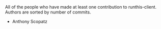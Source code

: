 All of the people who have made at least one contribution to runthis-client.
Authors are sorted by number of commits.

* Anthony Scopatz
